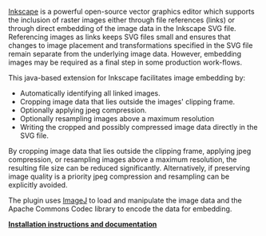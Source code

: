 [Inkscape](http://inkscape.org/) is a powerful open-source
vector graphics editor which supports the inclusion of
raster images either through file references (links)
or through direct embedding of the image data in the 
Inkscape SVG file. Referencing images as links keeps SVG files
small and ensures that changes to image placement and 
transformations specified in the SVG file remain separate 
from the underlying image data. However, embedding images 
may be required as a final step in some production work-flows. 

This java-based extension for Inkscape facilitates 
image embedding by: 

-    Automatically identifying all linked images.
-    Cropping image data that lies outside the images'
     clipping frame.
-    Optionally applying jpeg compression.
-    Optionally resampling images above a maximum resolution
-    Writing the cropped and possibly compressed image
     data directly in the SVG file.

By cropping image data that lies outside the clipping frame,
applying jpeg compression, or resampling images above a maximum resolution,
the resulting file size can be reduced significantly.
Alternatively, if preserving image quality is a priority 
jpeg compression and resampling can be explicitly avoided.

The plugin uses [ImageJ](http://rsbweb.nih.gov/ij/)
to load and manipulate the image data and
the Apache Commons Codec library to encode
the data for embedding.

**[Installation instructions and documentation](http://b.nanes.org/svg-embed-and-crop/)**
